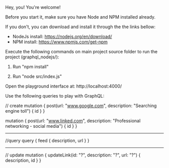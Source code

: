 Hey, you! You're welcome!

Before you start it, make sure you have Node and NPM installed already.

If you don't, you can download and install it through the the links bellow:
 - NodeJs install: https://nodejs.org/en/download/
 - NPM install: https://www.npmjs.com/get-npm

Execute the following commands on main project source folder to run the project (graphql_nodejs/):

1. Run "npm install"

2. Run "node src/index.js"


Open the playground interface at:
http://localhost:4000/


Use the following queries to play with GraphQL:

// create 
mutation {
  post(url: "www.google.com", description: "Searching engine toll") {
  	id
  }
}

mutation {
  post(url: "www.linked.com", description: "Professional networking - social media") {
  	id
  }
}

----------------

//query
query {
  feed {
    description,
    url
  }
}

----------------

// update
mutation {
  updateLink(id: "?", description: "?", url: "?") {
    description,
    id
  }
}